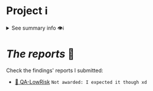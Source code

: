 # Project ℹ️

<details> <summary> See summary info 👁️ℹ️ </summary>

🔗 [2024-04-panoptic](https://github.com/code-423n4/2024-04-panoptic)

According to the developers:

---

_`Permissionless, perpetual options trading on any token, any strike, any size.`_

---

Competition details on **code4arena**: [click here](https://code4rena.com/audits/2024-04-panoptic#top)

# Rewards Earned 💸🧠

- Experience and lots of knowledge. 😄
- $0 💸 (My teamate made $8,126.32)

# Lessons Learned 🧑‍💻

- In detail how options work and how to use them.

- Delve deepr into Uniswap V3 interface and range orders.

- Better techiques to audit solo and in team 5K nSLOC codebases.

</details>

# _The reports_ 📝

Check the findings' reports I submitted:

- [🔗 QA-LowRisk](./QA-LowRiskReport.md) `Not awarded: I expected it though xd`
